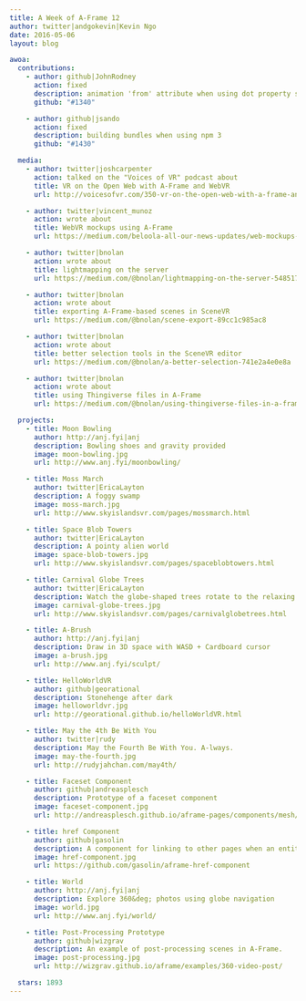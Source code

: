 ```yaml
---
title: A Week of A-Frame 12
author: twitter|andgokevin|Kevin Ngo
date: 2016-05-06
layout: blog

awoa:
  contributions:
    - author: github|JohnRodney
      action: fixed
      description: animation 'from' attribute when using dot property syntax
      github: "#1340"

    - author: github|jsando
      action: fixed
      description: building bundles when using npm 3
      github: "#1430"

  media:
    - author: twitter|joshcarpenter
      action: talked on the "Voices of VR" podcast about
      title: VR on the Open Web with A-Frame and WebVR
      url: http://voicesofvr.com/350-vr-on-the-open-web-with-a-frame-and-webvr/

    - author: twitter|vincent_munoz
      action: wrote about
      title: WebVR mockups using A-Frame
      url: https://medium.com/beloola-all-our-news-updates/web-mockups-for-vr-designers-cca2ba234b67

    - author: twitter|bnolan
      action: wrote about
      title: lightmapping on the server
      url: https://medium.com/@bnolan/lightmapping-on-the-server-5485177ef2fa

    - author: twitter|bnolan
      action: wrote about
      title: exporting A-Frame-based scenes in SceneVR
      url: https://medium.com/@bnolan/scene-export-89cc1c985ac8

    - author: twitter|bnolan
      action: wrote about
      title: better selection tools in the SceneVR editor
      url: https://medium.com/@bnolan/a-better-selection-741e2a4e0e8a

    - author: twitter|bnolan
      action: wrote about
      title: using Thingiverse files in A-Frame
      url: https://medium.com/@bnolan/using-thingiverse-files-in-a-frame-50641ca3f721

  projects:
    - title: Moon Bowling
      author: http://anj.fyi|anj
      description: Bowling shoes and gravity provided
      image: moon-bowling.jpg
      url: http://www.anj.fyi/moonbowling/

    - title: Moss March
      author: twitter|EricaLayton
      description: A foggy swamp
      image: moss-march.jpg
      url: http://www.skyislandsvr.com/pages/mossmarch.html

    - title: Space Blob Towers
      author: twitter|EricaLayton
      description: A pointy alien world
      image: space-blob-towers.jpg
      url: http://www.skyislandsvr.com/pages/spaceblobtowers.html

    - title: Carnival Globe Trees
      author: twitter|EricaLayton
      description: Watch the globe-shaped trees rotate to the relaxing music
      image: carnival-globe-trees.jpg
      url: http://www.skyislandsvr.com/pages/carnivalglobetrees.html

    - title: A-Brush
      author: http://anj.fyi|anj
      description: Draw in 3D space with WASD + Cardboard cursor
      image: a-brush.jpg
      url: http://www.anj.fyi/sculpt/

    - title: HelloWorldVR
      author: github|georational
      description: Stonehenge after dark
      image: helloworldvr.jpg
      url: http://georational.github.io/helloWorldVR.html

    - title: May the 4th Be With You
      author: twitter|rudy
      description: May the Fourth Be With You. A-lways.
      image: may-the-fourth.jpg
      url: http://rudyjahchan.com/may4th/

    - title: Faceset Component
      author: github|andreasplesch
      description: Prototype of a faceset component
      image: faceset-component.jpg
      url: http://andreasplesch.github.io/aframe-pages/components/mesh/

    - title: href Component
      author: github|gasolin
      description: A component for linking to other pages when an entity is clicked. Note that VR mode will not be retained until WebVR 1.0 API is rolled out
      image: href-component.jpg
      url: https://github.com/gasolin/aframe-href-component

    - title: World
      author: http://anj.fyi|anj
      description: Explore 360&deg; photos using globe navigation
      image: world.jpg
      url: http://www.anj.fyi/world/

    - title: Post-Processing Prototype
      author: github|wizgrav
      description: An example of post-processing scenes in A-Frame.
      image: post-processing.jpg
      url: http://wizgrav.github.io/aframe/examples/360-video-post/

  stars: 1893
---
```

